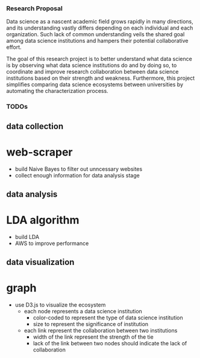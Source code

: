### Research Proposal

Data science as a nascent academic field grows rapidly in many directions, and
its understanding vastly differs depending on each individual and each
organization. Such lack of common understanding veils the shared goal among data
science institutions and hampers their potential collaborative effort.

The goal of this research project is to better understand what data science is
by observing what data science institutions do and by doing so, to coordinate
and improve research collaboration between data science institutions based on
their strength and weakness. Furthermore, this project simplifies comparing data
science ecosystems between universities by automating the characterization process.

### TODOs

## data collection
# web-scraper
- build Naive Bayes to filter out unncessary websites
- collect enough information for data analysis stage

## data analysis
# LDA algorithm
- build LDA 
- AWS to improve performance

## data visualization
# graph
- use D3.js to visualize the ecosystem
  - each node represents a data science institution
    - color-coded to represent the type of data science institution
    - size to represent the significance of institution
  - each link represent the collaboration between two institutions 
    - width of the link represent the strength of the tie 
    - lack of the link between two nodes should indicate the lack of collaboration
